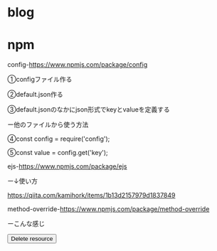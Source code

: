 # blog

# npm
config-https://www.npmjs.com/package/config

①configファイル作る

②default.json作る

③default.jsonのなかにjson形式でkeyとvalueを定義する

ー他のファイルから使う方法

④const config = require('config');

⑤const value = config.get('key');



ejs-https://www.npmjs.com/package/ejs

ー↓使い方

https://qiita.com/kamihork/items/1b13d2157979d1837849




method-override-https://www.npmjs.com/package/method-override

ーこんな感じ

<form method="POST" action="/resource?_method=DELETE">
  <button type="submit">Delete resource</button>
</form>




